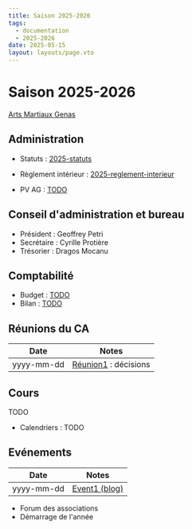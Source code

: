 ```yaml
---
title: Saison 2025-2026
tags: 
  - documentation
  - 2025-2026
date: 2025-05-15
layout: layouts/page.vto
---
```


# Saison 2025-2026
[Arts Martiaux Genas](/)

## Administration

- Statuts : [2025-statuts](/statuts/2025/)
- Règlement intérieur : [2025-reglement-interieur](/docs/years/2025-2026/2025-reglement-interieur/)

- PV AG : [TODO]()

## Conseil d'administration et bureau

- Président : Geoffrey Petri
- Secrétaire : Cyrille Protière
- Trésorier : Dragos Mocanu

## Comptabilité

- Budget : [TODO]()
- Bilan : [TODO]()

## Réunions du CA

| Date | Notes |
|------|-------|
| yyyy-mm-dd | [Réunion1]() : décisions |

## Cours

TODO

- Calendriers : TODO

## Evénements

| Date | Notes |
|------|-------|
| yyyy-mm-dd | [Event1 (blog)]() |

- Forum des associations
- Démarrage de l'année
